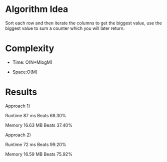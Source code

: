# Algorithm Idea

Sort each row and then iterate the columns to get the biggest value, use the biggest value to sum a counter which you will later return.

# Complexity

- Time: O(N*MlogM)

- Space:O(M)

# Results

Approach 1)

Runtime
87
ms
Beats
68.30%

Memory
16.63
MB
Beats
37.40%

Approach 2)

Runtime
72
ms
Beats
99.20%

Memory
16.59
MB
Beats
75.92%
